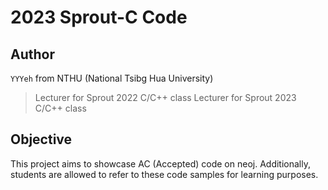 # 2023 Sprout-C Code

## Author
```YYYeh``` from NTHU (National Tsibg Hua University)
> Lecturer for Sprout 2022 C/C++ class 
> Lecturer for Sprout 2023 C/C++ class

## Objective
This project aims to showcase AC (Accepted) code on neoj. 
Additionally, students are allowed to refer to these code samples for learning purposes.
